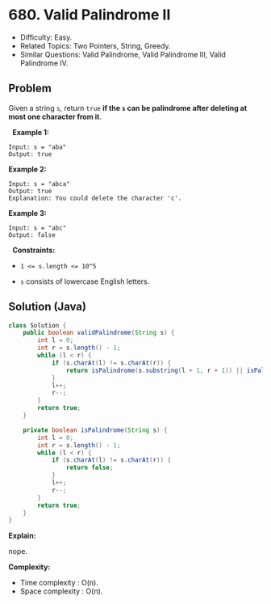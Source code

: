 # 680. Valid Palindrome II

- Difficulty: Easy.
- Related Topics: Two Pointers, String, Greedy.
- Similar Questions: Valid Palindrome, Valid Palindrome III, Valid Palindrome IV.

## Problem

Given a string ```s```, return ```true``` **if the **```s```** can be palindrome after deleting **at most one** character from it**.

 
**Example 1:**

```
Input: s = "aba"
Output: true
```

**Example 2:**

```
Input: s = "abca"
Output: true
Explanation: You could delete the character 'c'.
```

**Example 3:**

```
Input: s = "abc"
Output: false
```

 
**Constraints:**


	
- ```1 <= s.length <= 10^5```
	
- ```s``` consists of lowercase English letters.



## Solution (Java)

```java
class Solution {
    public boolean validPalindrome(String s) {
        int l = 0;
        int r = s.length() - 1;
        while (l < r) {
            if (s.charAt(l) != s.charAt(r)) {
                return isPalindrome(s.substring(l + 1, r + 1)) || isPalindrome(s.substring(l, r));
            }
            l++;
            r--;
        }
        return true;
    }

    private boolean isPalindrome(String s) {
        int l = 0;
        int r = s.length() - 1;
        while (l < r) {
            if (s.charAt(l) != s.charAt(r)) {
                return false;
            }
            l++;
            r--;
        }
        return true;
    }
}
```

**Explain:**

nope.

**Complexity:**

* Time complexity : O(n).
* Space complexity : O(n).
